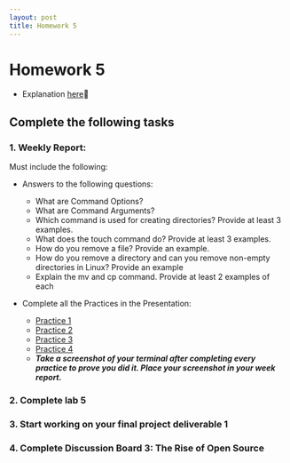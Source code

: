 ```yaml
---
layout: post
title: Homework 5
---
```

# Homework 5
* Explanation [here](https://youtu.be/d5OX1FTa6ss)
## Complete the following tasks
### 1. Weekly Report:
Must include the following:
* Answers to the following questions:
  * What are Command Options?
  * What are Command Arguments?
  * Which command is used for creating directories? Provide at least 3 examples.
  * What does the touch command do? Provide at least 3 examples.
  * How do you remove a file? Provide an example.
  * How do you remove a directory and can you remove non-empty directories in Linux? Provide an example
  * Explain the mv and cp command. Provide at least 2 examples of each
  
* Complete all the Practices in the Presentation:
  * [Practice 1](https://rapurl.live/k8k)
  * [Practice 2](https://rapurl.live/dtv)
  * [Practice 3](https://rapurl.live/8ev)
  * [Practice 4](https://rapurl.live/bkr)
  * ***Take a screenshot of your terminal after completing every practice to prove you did it. Place your screenshot in your week report.***
      
### 2. Complete lab 5
### 3. Start working on your final project deliverable 1 
### 4. Complete Discussion Board 3: The Rise of Open Source 
